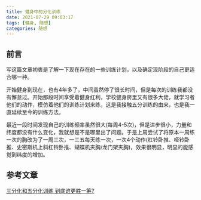 ```yaml
---
title: 健身中的分化训练
date: 2021-07-29 09:03:17
tags: [健身, 随想]
categories: 随想
---
```


## 前言
写这篇文章初衷是了解一下现在存在的一些训练计划，以及确定现阶段的自己更适合哪一种。

开始健身到现在，也有4年多了，中间虽然停了很长时间，但是每次的训练我都没有懈怠过。开始那段时间享受着健身红利，学校健身房里又有很多大佬，就学习者他们的动作，模仿着他们的训练计划来练，这是我接触五分训练的由来，也是我一直延续至今的训练方法。

最近一段时间发现自己的训练频率虽然很大(每周4-5次)，但是进步很小，力量和纬度都没有什么变化，我就想是不是哪里出了问题。于是上周尝试了将原本一周练一次的胸改为了一周三次，一三五每天练一次，一次4个动作(杠铃卧推、哑铃卧推、史密斯机上斜杠铃卧推、蝴蝶机夹胸/龙门架夹胸)，效果很明显，明显的能感觉到纬度的增加。

## 参考文章
[三分化和五分化训练 到底谁更胜一筹?](https://www.zhihu.com/question/384180108/answer/1121694108)
